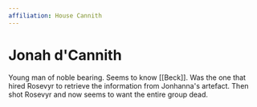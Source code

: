 ```yaml
---
affiliation: House Cannith
---
```

# Jonah d'Cannith

Young man of noble bearing. Seems to know [[Beck]]. Was the one that hired Rosevyr to retrieve the information from Jonhanna's artefact. Then shot Rosevyr and now seems to want the entire group dead.